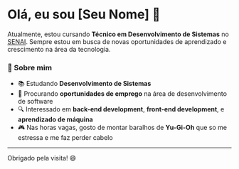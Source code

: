 # Olá, eu sou [Seu Nome] 👋

Atualmente, estou cursando **Técnico em Desenvolvimento de Sistemas** no [SENAI](https://www.sp.senai.br/). Sempre estou em busca de novas oportunidades de aprendizado e crescimento na área da tecnologia.

### 🚀 Sobre mim
- 📚 Estudando **Desenvolvimento de Sistemas**
- 💼 Procurando **oportunidades de emprego** na área de desenvolvimento de software
- 🔍 Interessado em **back-end development**, **front-end development**, e **aprendizado de máquina**
- 🎮 Nas horas vagas, gosto de montar baralhos de **Yu-Gi-Oh** que so me estressa e me faz perder cabelo
  



---

Obrigado pela visita! 😄
